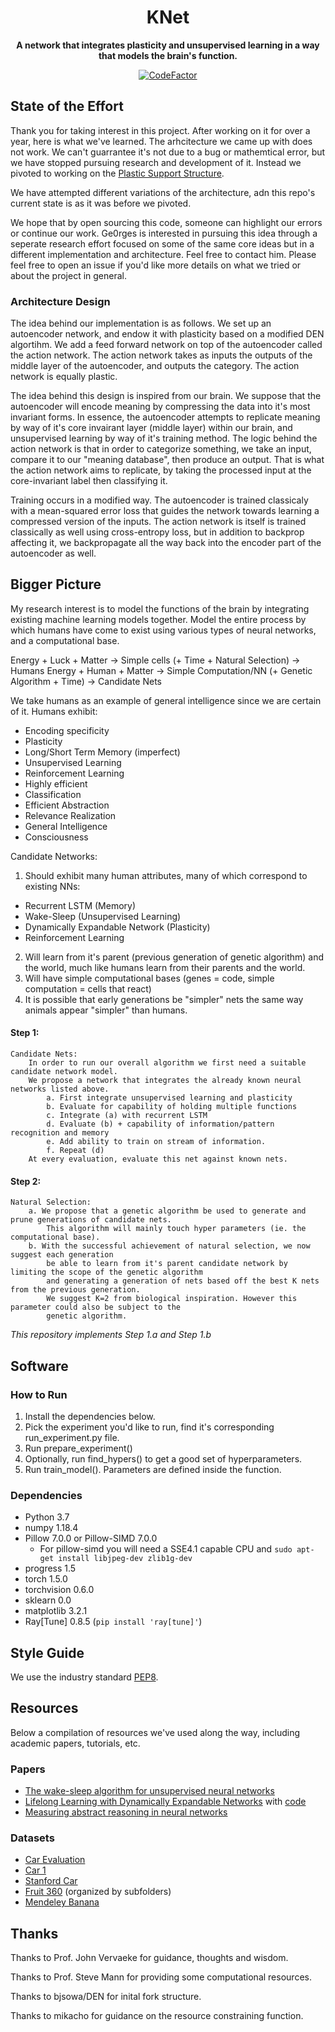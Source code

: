 <div align="center">

# KNet

**A network that integrates plasticity and unsupervised learning in a way that models the brain's function.**

[![CodeFactor](https://www.codefactor.io/repository/github/ge0rges/knet/badge/master?s=2bd0ecc26d1a05b4bb8b1a7855a145c0cce0baf9)](https://www.codefactor.io/repository/github/ge0rges/knet/overview/master)

</div>

## State of the Effort
Thank you for taking interest in this project. After working on it for over a year, here is what we've learned. The arhcitecture we came up with does not work. We can't guarrantee it's not due to a bug or mathemtical error, but we have stopped pursuing research and development of it. Instead we pivoted to working on the [Plastic Support Structure](https://github.com/Ge0rges/Plastic-Support-Structure). 

We have attempted different variations of the architecture, adn this repo's current state is as it was before we pivoted. 

We hope that by open sourcing this code, someone can highlight our errors or continue our work. Ge0rges is interested in pursuing this idea through a seperate research effort focused on some of the same core ideas but in a different implementation and architecture. Feel free to contact him. Please feel free to open an issue if you'd like more details on what we tried or about the project in general. 

### Architecture Design
The idea behind our implementation is as follows. We set up an autoencoder network, and endow it with plasticity based on a modified DEN algortihm. We add a feed forward network on top of the autoencoder called the action network. The action network takes as inputs the outputs of the middle layer of the autoencoder, and outputs the category. The action network is equally plastic. 

The idea behind this design is inspired from our brain. We suppose that the autoencoder will encode meaning by compressing the data into it's most invariant forms. In essence, the autoencoder attempts to replicate meaning by way of it's core invairant layer (middle layer) within our brain, and unsupervised learning by way of it's training method. The logic behind the action network is that in order to categorize something, we take an input, compare it to our "meaning database", then produce an output. That is what the action network aims to replicate, by taking the processed input at the core-invariant label then classifying it. 

Training occurs in a modified way. The autoencoder is trained classicaly with a mean-squared error loss that guides the network towards learning a compressed version of the inputs. The action network is itself is trained classically as well using cross-entropy loss, but in addition to backprop affecting it, we backpropagate all the way back into the encoder part of the autoencoder as well. 


## Bigger Picture
My research interest is to model the functions of the brain by integrating existing machine learning models together.
Model the entire process by which humans have come to exist using various types of neural networks, and a computational base.

  Energy + Luck + Matter -> Simple cells (+ Time + Natural Selection) -> Humans
  Energy + Human + Matter -> Simple Computation/NN (+ Genetic Algorithm + Time) -> Candidate Nets

We take humans as an example of general intelligence since we are certain of it.
Humans exhibit:
- Encoding specificity
- Plasticity
- Long/Short Term Memory (imperfect)
- Unsupervised Learning
- Reinforcement Learning
- Highly efficient
- Classification
- Efficient Abstraction
- Relevance Realization
- General Intelligence
- Consciousness

Candidate Networks:
1. Should exhibit many human attributes, many of which correspond to existing NNs:
  - Recurrent LSTM (Memory)
  - Wake-Sleep (Unsupervised Learning)
  - Dynamically Expandable Network (Plasticity)
  - Reinforcement Learning
2. Will learn from it's parent (previous generation of genetic algorithm) and the world,
    much like humans learn from their parents and the world.
3. Will have simple computational bases (genes = code, simple computation = cells that react)
4. It is possible that early generations be "simpler" nets the same way animals appear "simpler" than humans.


#### Step 1:
    Candidate Nets:
        In order to run our overall algorithm we first need a suitable candidate network model.
        We propose a network that integrates the already known neural networks listed above.
            a. First integrate unsupervised learning and plasticity
            b. Evaluate for capability of holding multiple functions
            c. Integrate (a) with recurrent LSTM
            d. Evaluate (b) + capability of information/pattern recognition and memory
            e. Add ability to train on stream of information.
            f. Repeat (d)
        At every evaluation, evaluate this net against known nets.

#### Step 2:
    Natural Selection:
        a. We propose that a genetic algorithm be used to generate and prune generations of candidate nets.
            This algorithm will mainly touch hyper parameters (ie. the computational base).
        b. With the successful achievement of natural selection, we now suggest each generation
            be able to learn from it's parent candidate network by limiting the scope of the genetic algorithm
            and generating a generation of nets based off the best K nets from the previous generation.
            We suggest K=2 from biological inspiration. However this parameter could also be subject to the
            genetic algorithm.

*This repository implements Step 1.a and Step 1.b*
## Software 
### How to Run
1. Install the dependencies below.
2. Pick the experiment you'd like to run, find it's corresponding run_experiment.py file.
3. Run prepare_experiment()
4. Optionally, run find_hypers() to get a good set of hyperparameters.
5. Run train_model(). Parameters are defined inside the function.


### Dependencies
- Python 3.7
- numpy 1.18.4
- Pillow 7.0.0 or Pillow-SIMD 7.0.0
    - For pillow-simd you will need a SSE4.1 capable CPU and `sudo apt-get install libjpeg-dev zlib1g-dev`
- progress 1.5
- torch 1.5.0
- torchvision 0.6.0
- sklearn 0.0
- matplotlib 3.2.1
- Ray[Tune] 0.8.5 (`pip install 'ray[tune]'`)

## Style Guide
We use the industry standard [PEP8].

[PEP8]: <https://pep8.org>

## Resources
Below a compilation of resources we've used along the way, including academic papers, tutorials, etc.
### Papers
- [The wake-sleep algorithm for unsupervised neural networks](https://www.cs.toronto.edu/~hinton/absps/ws.pdf)
- [Lifelong Learning with Dynamically Expandable Networks](https://openreview.net/pdf?id=Sk7KsfW0-) with [code](https://github.com/jaehong-yoon93/DEN)
- [Measuring abstract reasoning in neural networks](https://arxiv.org/pdf/1807.04225.pdf)
### Datasets
- [Car Evaluation](https://archive.ics.uci.edu/ml/datasets/Car+Evaluation)
- [Car 1](https://archive.ics.uci.edu/ml/datasets/Automobile)
- [Stanford Car](https://www.kaggle.com/jessicali9530/stanford-cars-dataset)
- [Fruit 360](https://www.kaggle.com/moltean/fruits) (organized by subfolders)
- [Mendeley Banana](https://data.mendeley.com/datasets/zk3tkxndjw/2)

## Thanks
Thanks to Prof. John Vervaeke for guidance, thoughts and wisdom.

Thanks to Prof. Steve Mann for providing some computational resources.

Thanks to bjsowa/DEN for inital fork structure.

Thanks to mikacho for guidance on the resource constraining function.
